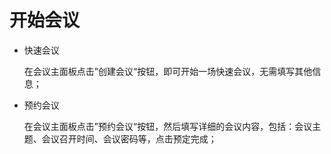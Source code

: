 # 开始会议

- 快速会议

  在会议主面板点击”创建会议“按钮，即可开始一场快速会议，无需填写其他信息；

- 预约会议

  在会议主面板点击”预约会议“按钮，然后填写详细的会议内容，包括：会议主题、会议召开时间、会议密码等，点击预定完成；